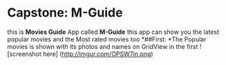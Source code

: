 # Capstone: M-Guide
this is __Movies Guide__ App called **M-Guide**
	this app can show you the latest popular movies and the Most rated movies too 
*##First:
	*The Popular movies is shown with its photos and names on GridView in the first ![screenshot here]
	(http://imgur.com/OPSW7in.png)
	